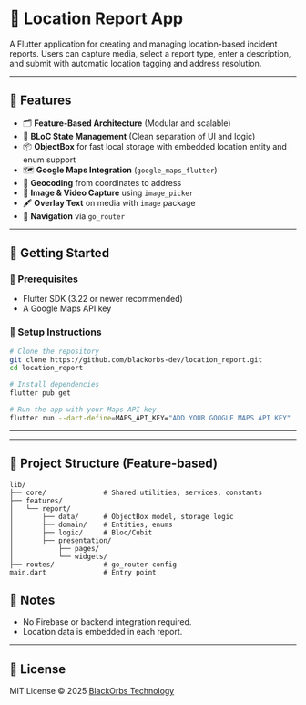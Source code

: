 
# 📍 Location Report App

A Flutter application for creating and managing location-based incident reports. Users can capture media, select a report type, enter a description, and submit with automatic location tagging and address resolution.

---

## 🔧 Features

- 🗂 **Feature-Based Architecture** (Modular and scalable)
- 🧠 **BLoC State Management** (Clean separation of UI and logic)
- 📦 **ObjectBox** for fast local storage with embedded location entity and enum support
- 🗺️ **Google Maps Integration** (`google_maps_flutter`)
- 📍 **Geocoding** from coordinates to address
- 📸 **Image & Video Capture** using `image_picker`
- 🖋 **Overlay Text** on media with `image` package
- 🔀 **Navigation** via `go_router`

---

## 🚀 Getting Started

### 🔑 Prerequisites

- Flutter SDK (3.22 or newer recommended)
- A Google Maps API key

### 🔨 Setup Instructions

```bash
# Clone the repository
git clone https://github.com/blackorbs-dev/location_report.git
cd location_report

# Install dependencies
flutter pub get

# Run the app with your Maps API key
flutter run --dart-define=MAPS_API_KEY="ADD YOUR GOOGLE MAPS API KEY"
```

---

---

## 📁 Project Structure (Feature-based)

```text
lib/
├── core/              # Shared utilities, services, constants
├── features/
│   └── report/
│       ├── data/      # ObjectBox model, storage logic
│       ├── domain/    # Entities, enums
│       ├── logic/     # Bloc/Cubit
│       ├── presentation/
│           ├── pages/
│           └── widgets/
├── routes/            # go_router config
main.dart              # Entry point
```


## 📌 Notes

- No Firebase or backend integration required.
- Location data is embedded in each report.

---

## 📜 License

MIT License © 2025 [BlackOrbs Technology](https://github.com/blackorbs-dev)
```

